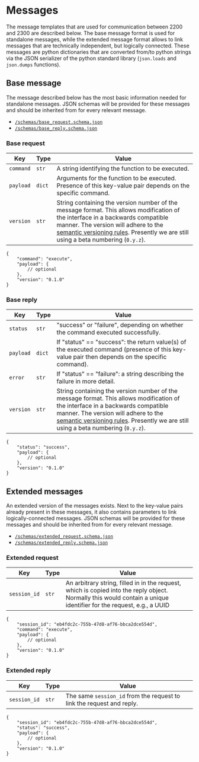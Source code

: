 # Messages

The message templates that are used for communication between 2200 and 2300 are described below. The base message format
is used for standalone messages, while the extended message format allows to link messages that are technically
independent, but logically connected. These messages are python dictionaries that are converted from/to python strings
via the JSON serializer of the python standard library (`json.loads` and `json.dumps` functions).

## Base message

The message described below has the most basic information needed for standalone messages. JSON schemas will be provided
for these messages and should be inherited from for every relevant message.

* [`/schemas/base_request.schema.json`](../../schemas/base_request.schema.json)
* [`/schemas/base_reply.schema.json`](../../schemas/base_reply.schema.json)

### Base request

| Key | Type | Value |
| --- | --- | --- |
| `command` | `str` | A string identifying the function to be executed. |
| `payload` | `dict` | Arguments for the function to be executed. Presence of this key-value pair depends on the specific command. |
| `version` | `str` | String containing the version number of the message format. This allows modification of the interface in a backwards compatible manner. The version will adhere to the [semantic versioning rules](<https://semver.org/>). Presently we are still using a beta numbering (`0.y.z`). |

```jsonc
{
    "command": "execute",
    "payload": {
        // optional
    },
    "version": "0.1.0"
}
```

### Base reply

| Key | Type | Value |
| --- | --- | --- |
| `status` | `str` | "success" or "failure", depending on whether the command executed successfully. |
| `payload` | `dict` | If "status" == "success": the return value(s) of the executed command (presence of this key-value pair then depends on the specific command). |
| `error` | `str` | If "status" == "failure": a string describing the failure in more detail. |
| `version` | `str` | String containing the version number of the message format. This allows modification of the interface in a backwards compatible manner. The version will adhere to the [semantic versioning rules](<https://semver.org/>). Presently we are still using a beta numbering (`0.y.z`). |

```jsonc
{
    "status": "success",
    "payload": {
        // optional
    },
    "version": "0.1.0"
}
```

## Extended messages

An extended version of the messages exists. Next to the key-value pairs already present in these messages, it also
contains parameters to link logically-connected messages. JSON schemas will be provided for these messages and should be
inherited from for every relevant message.

* [`/schemas/extended_request.schema.json`](../../schemas/extended_request.schema.json)
* [`/schemas/extended_reply.schema.json`](../../schemas/extended_reply.schema.json)

### Extended request

| Key | Type | Value |
| --- | --- | --- |
| `session_id` | `str` | An arbitrary string, filled in in the request, which is copied into the reply object. Normally this would contain a unique identifier for the request, e.g., a UUID |

```jsonc
{
    "session_id": "eb4fdc2c-755b-47d8-af76-bbca2dce554d",
    "command": "execute",
    "payload": {
        // optional
    },
    "version": "0.1.0"
}
```

### Extended reply

| Key | Type | Value |
| --- | --- | --- |
| `session_id` | `str` | The same `session_id` from the request to link the request and reply. |

```jsonc
{
    "session_id": "eb4fdc2c-755b-47d8-af76-bbca2dce554d",
    "status": "success",
    "payload": {
        // optional
    },
    "version": "0.1.0"
}
```
